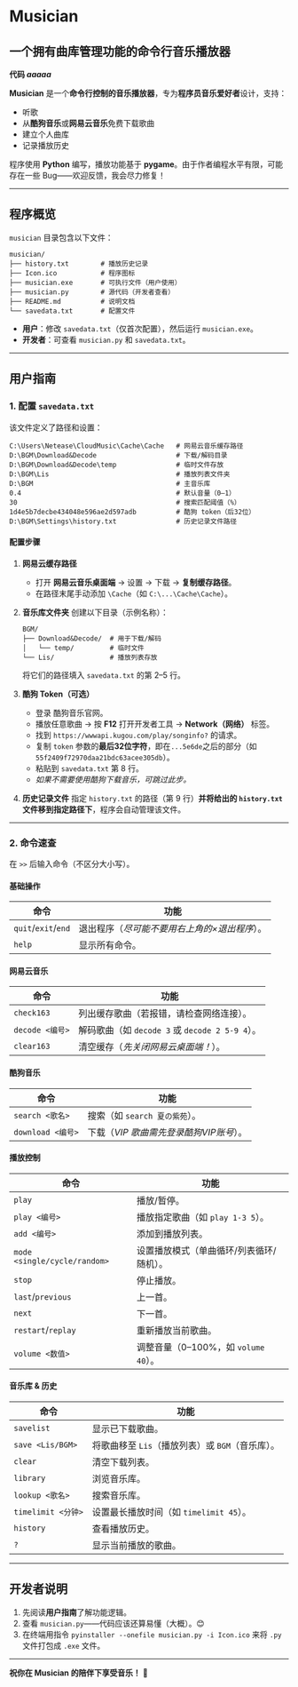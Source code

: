 # **Musician**

## **一个拥有曲库管理功能的命令行音乐播放器**

**代码 _aaaaa_**

**Musician** 是一个**命令行控制的音乐播放器**，专为**程序员音乐爱好者**设计，支持：

- 听歌
- 从**酷狗音乐**或**网易云音乐**免费下载歌曲
- 建立个人曲库
- 记录播放历史

程序使用 **Python** 编写，播放功能基于 **pygame**。由于作者编程水平有限，可能存在一些 Bug——欢迎反馈，我会尽力修复！

------

## **程序概览**

`musician` 目录包含以下文件：

```
musician/
├── history.txt        # 播放历史记录  
├── Icon.ico           # 程序图标  
├── musician.exe       # 可执行文件（用户使用）  
├── musician.py        # 源代码（开发者查看）  
├── README.md          # 说明文档  
└── savedata.txt       # 配置文件  
```

- **用户**：修改 `savedata.txt`（仅首次配置），然后运行 `musician.exe`。
- **开发者**：可查看 `musician.py` 和 `savedata.txt`。

------

## **用户指南**

### **1. 配置 `savedata.txt`**

该文件定义了路径和设置：

```
C:\Users\Netease\CloudMusic\Cache\Cache   # 网易云音乐缓存路径  
D:\BGM\Download&Decode                    # 下载/解码目录  
D:\BGM\Download&Decode\temp               # 临时文件存放  
D:\BGM\Lis                                # 播放列表文件夹  
D:\BGM                                    # 主音乐库  
0.4                                       # 默认音量（0–1）  
30                                        # 搜索匹配阈值（%）  
1d4e5b7decbe434048e596ae2d597adb          # 酷狗 token（后32位）  
D:\BGM\Settings\history.txt               # 历史记录文件路径  
```

#### **配置步骤**

1. **网易云缓存路径**

   - 打开 **网易云音乐桌面端** → 设置 → 下载 → **复制缓存路径**。
   - 在路径末尾手动添加 `\Cache`（如 `C:\...\Cache\Cache`）。

2. **音乐库文件夹**
    创建以下目录（示例名称）：

   ```
   BGM/  
   ├── Download&Decode/  # 用于下载/解码  
   │   └── temp/         # 临时文件  
   └── Lis/              # 播放列表存放  
   ```

   将它们的路径填入 `savedata.txt` 的第 2–5 行。

3. **酷狗 Token（可选）**

   - 登录 酷狗音乐官网。
   - 播放任意歌曲 → 按 **F12** 打开开发者工具 → **Network（网络）** 标签。
   - 找到 `https://wwwapi.kugou.com/play/songinfo?` 的请求。
   - 复制 `token` 参数的**最后32位字符**，即在`...5e6de`之后的部分（如 `55f2409f72970daa21bdc63acee305db`）。
   - 粘贴到 `savedata.txt` 第 8 行。
   - *如果不需要使用酷狗下载音乐，可跳过此步。*

4. **历史记录文件**
    指定 `history.txt` 的路径（第 9 行）**并将给出的 `history.txt` 文件移到指定路径下**，程序会自动管理该文件。

------

### **2. 命令速查**

在 `>>` 后输入命令（不区分大小写）。

#### **基础操作**

| 命令                | 功能                                          |
| ------------------- | --------------------------------------------- |
| `quit`/`exit`/`end` | 退出程序（*尽可能不要用右上角的×退出程序*）。 |
| `help`              | 显示所有命令。                                |

#### **网易云音乐**

| 命令            | 功能                                            |
| --------------- | ----------------------------------------------- |
| `check163`      | 列出缓存歌曲（若报错，请检查网络连接）。        |
| `decode <编号>` | 解码歌曲（如 `decode 3` 或 `decode 2 5-9 4`）。 |
| `clear163`      | 清空缓存（*先关闭网易云桌面端！*）。            |

#### **酷狗音乐**

| 命令              | 功能                                    |
| ----------------- | --------------------------------------- |
| `search <歌名>`   | 搜索（如 `search 夏の紫苑`）。          |
| `download <编号>` | 下载（*VIP 歌曲需先登录酷狗VIP账号*）。 |

#### **播放控制**

| 命令                         | 功能                                     |
| ---------------------------- | ---------------------------------------- |
| `play`                       | 播放/暂停。                              |
| `play <编号>`                | 播放指定歌曲（如 `play 1-3 5`）。        |
| `add <编号>`                 | 添加到播放列表。                         |
| `mode <single/cycle/random>` | 设置播放模式（单曲循环/列表循环/随机）。 |
| `stop`                       | 停止播放。                               |
| `last`/`previous`            | 上一首。                                 |
| `next`                       | 下一首。                                 |
| `restart`/`replay`           | 重新播放当前歌曲。                       |
| `volume <数值>`              | 调整音量（0–100%，如 `volume 40`）。     |

#### **音乐库 & 历史**

| 命令               | 功能                                             |
| ------------------ | ------------------------------------------------ |
| `savelist`         | 显示已下载歌曲。                                 |
| `save <Lis/BGM>`   | 将歌曲移至 `Lis`（播放列表）或 `BGM`（音乐库）。 |
| `clear`            | 清空下载列表。                                   |
| `library`          | 浏览音乐库。                                     |
| `lookup <歌名>`    | 搜索音乐库。                                     |
| `timelimit <分钟>` | 设置最长播放时间（如 `timelimit 45`）。          |
| `history`          | 查看播放历史。                                   |
| `?`                | 显示当前播放的歌曲。                             |

------

## **开发者说明**

1. 先阅读**用户指南**了解功能逻辑。
2. 查看 `musician.py`——代码应该还算易懂（大概）。😊
3. 在终端用指令 `pyinstaller --onefile musician.py -i Icon.ico` 来将 `.py` 文件打包成 `.exe` 文件。

------

**祝你在 Musician 的陪伴下享受音乐！** 🎵